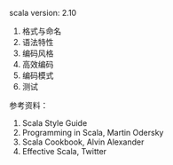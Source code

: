 scala version: 2.10


1. 格式与命名
2. 语法特性
3. 编码风格
4. 高效编码
5. 编码模式
6. 测试



参考资料：
1. Scala Style Guide
2. Programming in Scala, Martin Odersky
3. Scala Cookbook, Alvin Alexander
4. Effective Scala, Twitter

